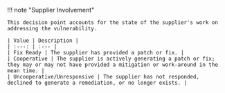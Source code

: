 
!!! note "Supplier Involvement"

    This decision point accounts for the state of the supplier's work on addressing the vulnerability.

    | Value | Description |
    | :---: | :--- |
    | Fix Ready | The supplier has provided a patch or fix. |
    | Cooperative | The supplier is actively generating a patch or fix; they may or may not have provided a mitigation or work-around in the mean time. |
    | Uncooperative/Unresponsive | The supplier has not responded, declined to generate a remediation, or no longer exists. |
